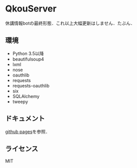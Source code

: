 # QkouServer

休講情報botの最終形態．これ以上大幅更新はしません．たぶん．

## 環境

* Python 3.5以降
* beautifulsoup4
* lxml
* nose
* oauthlib
* requests
* requests-oauthlib
* six
* SQLAlchemy
* tweepy

## ドキュメント

[github pages](https://pddg.github.io/qkouserver/index.html)を参照．

## ライセンス

MIT
